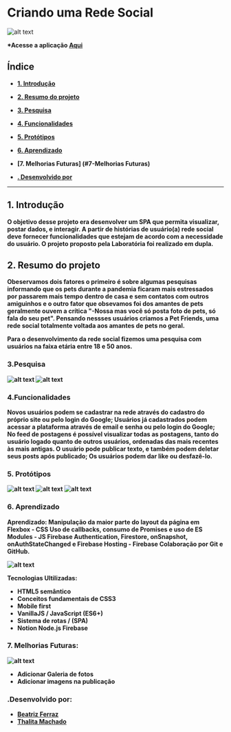 # Criando uma Rede Social
![alt text](src/img/redesocial.png)

<b> *Acesse a aplicação [Aqui](https://social-network-pet-friends.web.app/) 

## Índice

- [1. Introdução](#1-introdução)
- [2. Resumo do projeto](#2-resumo-do-projeto)
- [3. Pesquisa](#3-Pesquisa)
- [4. Funcionalidades](#4-funcionalidades)
- [5. Protótipos](#5-protótipos)
- [6. Aprendizado](#6-aprendizado)
- [7. Melhorias Futuras] (#7-Melhorias Futuras)

- [. Desenvolvido por](#-desenvolvido-por)

---

## 1. Introdução

O objetivo desse projeto era desenvolver um SPA que permita visualizar, postar dados, e interagir.
A partir de histórias de usuário(a) rede social deve fornecer funcionalidades que estejam de acordo com a necessidade do usuário. O projeto proposto pela Laboratória foi realizado em dupla.

## 2. Resumo do projeto

Obeservamos dois fatores o primeiro é sobre algumas pesquisas informando que os pets durante a pandemia ficaram mais estressados por passarem mais tempo dentro de casa e sem contatos com outros amiguinhos e o outro fator que obsevamos foi dos amantes de pets geralmente ouvem a crítica "-Nossa mas você só posta foto de pets, só fala do seu pet".
Pensando nessses usuários criamos a Pet Friends, uma rede social totalmente voltada aos amantes de pets no geral.

Para o desenvolvimento da rede social fizemos uma pesquisa com usuários na faixa etária entre 18 e 50 anos.

### 3.Pesquisa
![alt text](src/img/Pesquisa.jpg)
![alt text](src/img/Paletadecores.jpg)

### 4.Funcionalidades
Novos usuários podem se cadastrar na rede através do cadastro do próprio site ou pelo login do Google;
Usuários já cadastrados podem acessar a plataforma através de email e senha ou pelo login do Google;
No feed de postagens é possível visualizar todas as postagens, tanto do usuário logado quanto de outros usuários, ordenadas das mais recentes às mais antigas. 
O usuário pode publicar texto, e também podem deletar seus posts após publicado;
Os usuários podem dar like ou desfazê-lo.

### 5. Protótipos
![alt text](src/img/FazerOlogin.jpeg)
![alt text](src/img/TelaCadastro.jpg)
![alt text](src/img/Feed.jpg)


### 6. Aprendizado
Aprendizado:
Manipulação da maior parte do layout da página em Flexbox - CSS
Uso de callbacks, consumo de Promises e uso de ES Modules - JS
Firebase Authentication, Firestore, onSnapshot, onAuthStateChanged e Firebase Hosting - Firebase
Colaboração por Git e GitHub.

![alt text](src/img/)

Tecnologias Ultilizadas: 

* HTML5 semântico
* Conceitos fundamentais de CSS3
*  Mobile first
* VanillaJS / JavaScript (ES6+)
* Sistema de rotas / (SPA)
 * Notion
 Node.js
 Firebase

### 7. Melhorias Futuras:

![alt text](src/img/Melhoriasfuturas.jpg)

* Adicionar Galeria de fotos
* Adicionar imagens na publicação


### .Desenvolvido por:
* [Beatriz Ferraz](https://github.com/bea-ferraz)
* [Thalita Machado](https://github.com/Thalita1044)  
